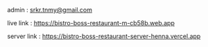 admin : srkr.tnmy@gmail.com


live link : https://bistro-boss-restaurant-m-cb58b.web.app

server link : https://bistro-boss-restaurant-server-henna.vercel.app